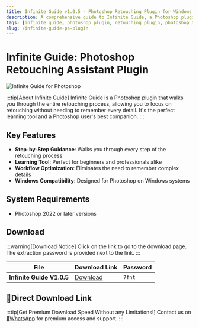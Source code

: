 ```yaml
---
title: Infinite Guide v1.0.5 - Photoshop Retouching Plugin for Windows
description: A comprehensive guide to Infinite Guide, a Photoshop plugin that walks you through the entire retouching process. Perfect for learning and streamlining your Photoshop workflow.
tags: [infinite guide, photoshop plugin, retouching plugin, photoshop tools, image editing, photo retouching, photoshop workflow, windows plugin]
slug: /infinite-guide-ps-plugin
---
```


<!-- Above is frontmatter Part - generated based on content to meet Google SEO requirements, balancing automation efficiency with Google's E-E-A-T principles -->

# Infinite Guide: Photoshop Retouching Assistant Plugin

![Infinite Guide for Photoshop](https://www.gfxcamp.com/wp-content/uploads/2025/09/Infinite-Guide.jpg)

:::tip[About Infinite Guide]
Infinite Guide is a Photoshop plugin that walks you through the entire retouching process, allowing you to focus on retouching without needing to remember every detail. It's the perfect learning tool and a Photoshop user's best companion.
:::

## Key Features

- **Step-by-Step Guidance**: Walks you through every step of the retouching process
- **Learning Tool**: Perfect for beginners and professionals alike
- **Workflow Optimization**: Eliminates the need to remember complex details
- **Windows Compatibility**: Designed for Photoshop on Windows systems

## System Requirements

- Photoshop 2022 or later versions

## Download

:::warning[Download Notice]
Click on the link to go to the download page. The extraction password is provided next to the link.
:::

| File | Download Link | Password |
|------|---------------|----------|
| **Infinite Guide V1.0.5** | [Download](https://pan.baidu.com/s/1hng_VamQrFccrq6-AFRYCQ?pwd=7fnt) | `7fnt` |

## 🚀Direct Download Link
:::tip[Get Premium Download Speed Without any Limitations!]
Contact us on [💬WhatsApp](https://wa.me/+8613237610083) for premium  access and support.
:::